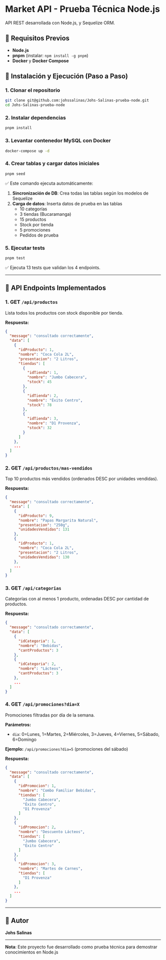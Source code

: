 # Market API - Prueba Técnica Node.js

API REST desarrollada con Node.js, y Sequelize ORM.

## 🔧 Requisitos Previos

- **Node.js**
- **pnpm** (instalar: `npm install -g pnpm`)
- **Docker** y **Docker Compose**

## 🚀 Instalación y Ejecución (Paso a Paso)

### **1.** Clonar el repositorio
```bash
git clone git@github.com:johssalinas/Johs-Salinas-prueba-node.git
cd Johs-Salinas-prueba-node
```

### **2.** Instalar dependencias
```bash
pnpm install
```

### **3.** Levantar contenedor MySQL con Docker
```bash
docker-compose up -d
```

### **4.** Crear tablas y cargar datos iniciales
```bash
pnpm seed
```
✅ Este comando ejecuta automáticamente:
1. **Sincronización de DB**: Crea todas las tablas según los modelos de Sequelize
2. **Carga de datos**: Inserta datos de prueba en las tablas
   - 10 categorías
   - 3 tiendas (Bucaramanga)
   - 15 productos
   - Stock por tienda
   - 5 promociones
   - Pedidos de prueba

### **5.** Ejecutar tests
```bash
pnpm test
```
✅ Ejecuta 13 tests que validan los 4 endpoints.

---

## 🧩 API Endpoints Implementados

### **1.** GET `/api/productos`
Lista todos los productos con stock disponible por tienda.

**Respuesta:**
```json
{
  "message": "consultado correctamente",
  "data": [
    {
      "idProducto": 1,
      "nombre": "Coca Cola 2L",
      "presentacion": "2 Litros",
      "tiendas": [
        {
          "idTienda": 1,
          "nombre": "Jumbo Cabecera",
          "stock": 45
        },
        {
          "idTienda": 2,
          "nombre": "Éxito Centro",
          "stock": 78
        },
        {
          "idTienda": 3,
          "nombre": "D1 Provenza",
          "stock": 32
        }
      ]
    },
    ...
  ]
}
```

### **2.** GET `/api/productos/mas-vendidos`
Top 10 productos más vendidos (ordenados DESC por unidades vendidas).

**Respuesta:**
```json
{
  "message": "consultado correctamente",
  "data": [
    {
      "idProducto": 9,
      "nombre": "Papas Margarita Natural",
      "presentacion": "250g",
      "unidadesVendidas": 131
    },
    {
      "idProducto": 1,
      "nombre": "Coca Cola 2L",
      "presentacion": "2 Litros",
      "unidadesVendidas": 130
    },
    ...
  ]
}
```

### **3.** GET `/api/categorias`
Categorías con al menos 1 producto, ordenadas DESC por cantidad de productos.

**Respuesta:**
```json
{
  "message": "consultado correctamente",
  "data": [
    {
      "idCategoria": 1,
      "nombre": "Bebidas",
      "cantProductos": 3
    },
    {
      "idCategoria": 2,
      "nombre": "Lácteos",
      "cantProductos": 3
    },
    ...
  ]
}
```

### **4.** GET `/api/promociones?dia=X`
Promociones filtradas por día de la semana.

**Parámetros:**
- `dia`: 0=Lunes, 1=Martes, 2=Miércoles, 3=Jueves, 4=Viernes, 5=Sábado, 6=Domingo

**Ejemplo:** `/api/promociones?dia=5` (promociones del sábado)

**Respuesta:**
```json
{
  "message": "consultado correctamente",
  "data": [
    {
      "idPromocion": 1,
      "nombre": "Combo Familiar Bebidas",
      "tiendas": [
        "Jumbo Cabecera",
        "Éxito Centro",
        "D1 Provenza"
      ]
    },
    {
      "idPromocion": 2,
      "nombre": "Descuento Lácteos",
      "tiendas": [
        "Jumbo Cabecera",
        "Éxito Centro"
      ]
    },
    {
      "idPromocion": 3,
      "nombre": "Martes de Carnes",
      "tiendas": [
        "D1 Provenza"
      ]
    },
    ...
  ]
}
```

---

## 👤 Autor

**Johs Salinas**

---

**Nota**: Este proyecto fue desarrollado como prueba técnica para demostrar conocimientos en Node.js
